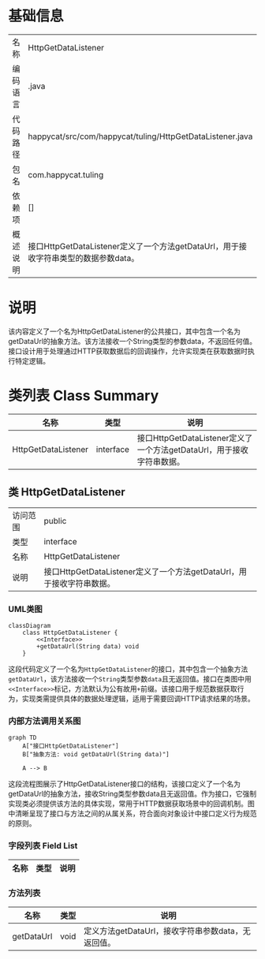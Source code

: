 # 基础信息

|      |      |
|------|------|
| 名称 | HttpGetDataListener |
| 编码语言 | .java |
| 代码路径 | happycat/src/com/happycat/tuling/HttpGetDataListener.java |
| 包名 | com.happycat.tuling |
| 依赖项 | [] |
| 概述说明 | 接口HttpGetDataListener定义了一个方法getDataUrl，用于接收字符串类型的数据参数data。 |

# 说明

该内容定义了一个名为HttpGetDataListener的公共接口，其中包含一个名为getDataUrl的抽象方法。该方法接收一个String类型的参数data，不返回任何值。接口设计用于处理通过HTTP获取数据后的回调操作，允许实现类在获取数据时执行特定逻辑。

# 类列表 Class Summary

| 名称   | 类型  | 说明 |
|-------|------|-------------|
| HttpGetDataListener | interface | 接口HttpGetDataListener定义了一个方法getDataUrl，用于接收字符串数据。 |



## 类 HttpGetDataListener

|      |      |
|------|------|
| 访问范围 | public |
| 类型 | interface |
| 名称 | HttpGetDataListener |
| 说明 | 接口HttpGetDataListener定义了一个方法getDataUrl，用于接收字符串数据。 |


### UML类图

```mermaid
classDiagram
    class HttpGetDataListener {
        <<Interface>>
        +getDataUrl(String data) void
    }
```

这段代码定义了一个名为`HttpGetDataListener`的接口，其中包含一个抽象方法`getDataUrl`，该方法接收一个`String`类型参数`data`且无返回值。接口在类图中用`<<Interface>>`标记，方法默认为公有故用`+`前缀。该接口用于规范数据获取行为，实现类需提供具体的数据处理逻辑，适用于需要回调HTTP请求结果的场景。


### 内部方法调用关系图

```mermaid
graph TD
    A["接口HttpGetDataListener"]
    B["抽象方法: void getDataUrl(String data)"]
    
    A --> B
```

这段流程图展示了HttpGetDataListener接口的结构，该接口定义了一个名为getDataUrl的抽象方法，接收String类型参数data且无返回值。作为接口，它强制实现类必须提供该方法的具体实现，常用于HTTP数据获取场景中的回调机制。图中清晰呈现了接口与方法之间的从属关系，符合面向对象设计中接口定义行为规范的原则。

### 字段列表 Field List

| 名称  | 类型  | 说明 |
|-------|-------|------|

### 方法列表

| 名称  | 类型  | 说明 |
|-------|-------|------|
| getDataUrl | void | 定义方法getDataUrl，接收字符串参数data，无返回值。 |





